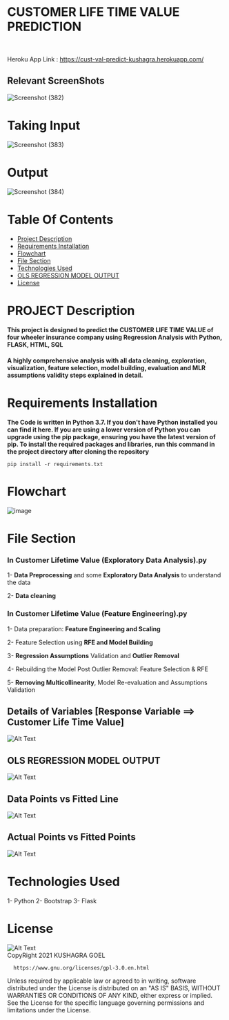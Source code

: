 #  CUSTOMER LIFE TIME VALUE PREDICTION
<br>

Heroku App Link  : https://cust-val-predict-kushagra.herokuapp.com/

## Relevant ScreenShots

![Screenshot (382)](https://user-images.githubusercontent.com/43815121/134033027-30c0184b-bdcd-4111-aca1-c8ad2829faa1.png)

# Taking Input

![Screenshot (383)](https://user-images.githubusercontent.com/43815121/134033907-10e2986f-b5dd-4f69-88e0-ceeefe60608d.png)

# Output

![Screenshot (384)](https://user-images.githubusercontent.com/43815121/134034031-889521e4-28c6-4fd4-92c2-34e98a4ce28e.png)


# Table Of Contents
- [Project Description](#PROJECT-Description)
- [Requirements Installation](#Requirements-Installation)
- [Flowchart](#Flowchart)
- [File Section](#File-Section)
- [Technologies Used](#Technologies-Used)
- [OLS REGRESSION MODEL OUTPUT](#OLS-REGRESSION-MODEL-OUTPUT)
- [License](#License)

# PROJECT Description

#### This project is designed to predict the CUSTOMER LIFE TIME VALUE of four wheeler insurance company using Regression Analysis with Python, FLASK, HTML, SQL 
#### A highly comprehensive analysis with all data cleaning, exploration, visualization, feature selection, model building, evaluation and MLR assumptions validity steps explained in detail.

# Requirements Installation

**The Code is written in Python 3.7. If you don't have Python installed you can find it here. If you are using a lower version of Python you can upgrade using the pip package, ensuring you have the latest version of pip. To install the required packages and libraries, run this command in the project directory after cloning the repository**

    pip install -r requirements.txt
    
# Flowchart

![image](https://user-images.githubusercontent.com/43815121/134037311-3db73c98-61dc-400e-898e-95d0304adb5e.png)
    
# File Section


### In Customer Lifetime Value (Exploratory Data Analysis).py

1- **Data Preprocessing** and some **Exploratory Data Analysis** to understand the data

2- **Data cleaning**



### In Customer Lifetime Value (Feature Engineering).py

1- Data preparation: **Feature Engineering and Scaling**

2- Feature Selection using **RFE and Model Building**

3- **Regression Assumptions** Validation and **Outlier Removal**

4- Rebuilding the Model Post Outlier Removal: Feature Selection  & RFE

5- **Removing Multicollinearity**, Model Re-evaluation and Assumptions Validation

## Details of Variables  [Response Variable ==> Customer Life Time Value]

![Alt Text](https://github.com/DheerajKumar97/Customer-Life-Time-Value-Prediction-Flask-Deployment--Heroku/blob/master/CLTP%20Analysis%20Output/Details%20of%20Variables.png)

## OLS REGRESSION MODEL OUTPUT 

![Alt Text](https://github.com/DheerajKumar97/Customer-Life-Time-Value-Prediction-Flask-Deployment--Heroku/blob/master/CLTP%20Analysis%20Output/res.png)

## Data Points vs Fitted Line

![Alt Text](https://github.com/DheerajKumar97/Customer-Life-Time-Value-Prediction-Flask-Deployment--Heroku/blob/master/CLTP%20Analysis%20Output/fit.png)

## Actual Points vs Fitted Points

![Alt Text](https://github.com/DheerajKumar97/Customer-Life-Time-Value-Prediction-Flask-Deployment--Heroku/blob/master/CLTP%20Analysis%20Output/ACT.png)

# Technologies Used

1- Python
2- Bootstrap
3- Flask

# License

![Alt Text](https://github.com/DheerajKumar97/Customer-Life-Time-Value-Prediction-Flask-Deployment--Heroku/blob/master/CLTP%20Analysis%20Output/GNU%20license.jpg)
<br>
CopyRight 2021 KUSHAGRA GOEL

      https://www.gnu.org/licenses/gpl-3.0.en.html
      
Unless required by applicable law or agreed to in writing, software distributed under the License is distributed on an "AS IS" BASIS, WITHOUT WARRANTIES OR CONDITIONS OF ANY KIND, either express or implied. See the License for the specific language governing permissions and limitations under the License.
